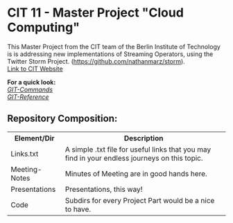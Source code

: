 CIT 11 - Master Project "Cloud Computing"
=========================================

This Master Project from the CIT team of the Berlin Institute of Technology is is addressing new implementations of Streaming Operators, using the Twitter Storm Project. (https://github.com/nathanmarz/storm).  
[Link to CIT Website](http://www.cit.tu-berlin.de/menue/lehre/curriculum/ws_20132014/verteilte_systeme_pj_msc/)

**For a quick look:**  
*[GIT-Commands](https://confluence.atlassian.com/display/STASH/Basic+Git+commands)*  
*[GIT-Reference](http://gitref.org/)*  


Repository Composition:
-----------------------

<table>
  <tr>
    <th>Element/Dir</th><th>Description</th>
  </tr>
  <tr>
    <td>Links.txt</td><td>A simple .txt file for useful links that you may find in your endless journeys on this topic.</td>
  </tr>
  <tr>
    <td>Meeting-Notes</td><td>Minutes of Meeting are in good hands here.</td>
  </tr>
  <tr>
    <td>Presentations</td><td>Presentations, this way!</td>
  </tr>
  <tr>
    <td>Code</td><td>Subdirs for every Project Part would be a nice to have.</td>
  </tr>
</table>

